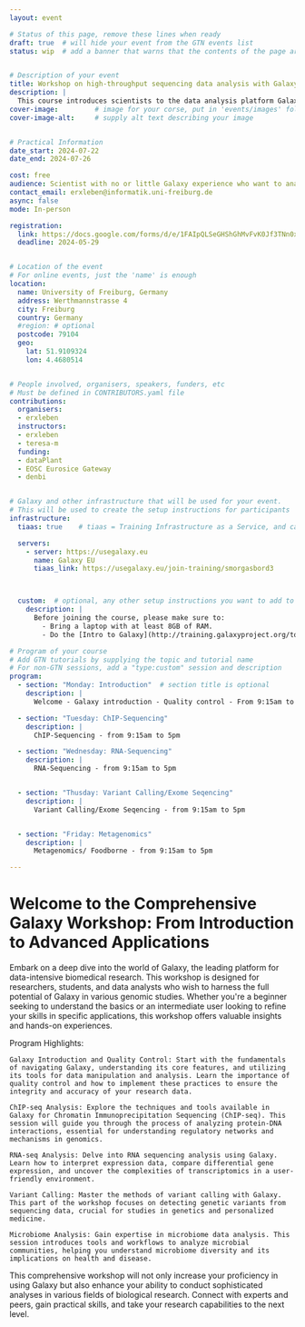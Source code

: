 ```yaml
---
layout: event

# Status of this page, remove these lines when ready
draft: true  # will hide your event from the GTN events list
status: wip  # add a banner that warns that the contents of the page are still subject to change


# Description of your event
title: Workshop on high-throughput sequencing data analysis with Galaxy
description: |
  This course introduces scientists to the data analysis platform Galaxy. The course is a beginner course; there is no requirement of any programming skills.
cover-image:         # image for your corse, put in 'events/images' folder
cover-image-alt:     # supply alt text describing your image


# Practical Information
date_start: 2024-07-22
date_end: 2024-07-26 

cost: free 
audience: Scientist with no or little Galaxy experience who want to analyse sequencing data.
contact_email: erxleben@informatik.uni-freiburg.de
async: false 
mode: In-person

registration:
  link: https://docs.google.com/forms/d/e/1FAIpQLSeGHShGhMvFvK0Jf3TNn0xgSMVboabWiTPfP2s3L1iDM0qTzA/viewform
  deadline: 2024-05-29


# Location of the event
# For online events, just the 'name' is enough
location:
  name: University of Freiburg, Germany
  address: Werthmannstrasse 4
  city: Freiburg
  country: Germany
  #region: # optional
  postcode: 79104
  geo:
    lat: 51.9109324
    lon: 4.4680514


# People involved, organisers, speakers, funders, etc
# Must be defined in CONTRIBUTORS.yaml file
contributions:
  organisers:
  - erxleben 
  instructors:
  - erxleben
  - teresa-m
  funding:
  - dataPlant
  - EOSC Eurosice Gateway 
  - denbi


# Galaxy and other infrastructure that will be used for your event.
# This will be used to create the setup instructions for participants
infrastructure:
  tiaas: true    # tiaas = Training Infrastructure as a Service, and can be requested (for free) from all major Galaxies

  servers:
    - server: https://usegalaxy.eu
      name: Galaxy EU
      tiaas_link: https://usegalaxy.eu/join-training/smorgasbord3



  custom:  # optional, any other setup instructions you want to add to the "Setup" tab
    description: |
      Before joining the course, please make sure to:
        - Bring a laptop with at least 8GB of RAM.
        - Do the [Intro to Galaxy](http://training.galaxyproject.org/topics/introduction/tutorials/galaxy-intro-short/tutorial.html) tutorial if you are not yet familiar with Galaxy

# Program of your course
# Add GTN tutorials by supplying the topic and tutorial name
# For non-GTN sessions, add a "type:custom" session and description
program:
  - section: "Monday: Introduction"  # section title is optional
    description: |
      Welcome - Galaxy introduction - Quality control - From 9:15am to 4pm

  - section: "Tuesday: ChIP-Sequencing"
    description: |
      ChIP-Sequencing - from 9:15am to 5pm

  - section: "Wednesday: RNA-Sequencing"
    description: |
      RNA-Sequencing - from 9:15am to 5pm


  - section: "Thusday: Variant Calling/Exome Seqencing"
    description: |
      Variant Calling/Exome Seqencing - from 9:15am to 5pm


  - section: "Friday: Metagenomics"
    description: |
      Metagenomics/ Foodborne - from 9:15am to 5pm

---
```


# Welcome to the Comprehensive Galaxy Workshop: From Introduction to Advanced Applications

Embark on a deep dive into the world of Galaxy, the leading platform for data-intensive biomedical research. This workshop is designed for researchers, students, and data analysts who wish to harness the full potential of Galaxy in various genomic studies. Whether you're a beginner seeking to understand the basics or an intermediate user looking to refine your skills in specific applications, this workshop offers valuable insights and hands-on experiences.

Program Highlights:

    Galaxy Introduction and Quality Control: Start with the fundamentals of navigating Galaxy, understanding its core features, and utilizing its tools for data manipulation and analysis. Learn the importance of quality control and how to implement these practices to ensure the integrity and accuracy of your research data.

    ChIP-seq Analysis: Explore the techniques and tools available in Galaxy for Chromatin Immunoprecipitation Sequencing (ChIP-seq). This session will guide you through the process of analyzing protein-DNA interactions, essential for understanding regulatory networks and mechanisms in genomics.

    RNA-seq Analysis: Delve into RNA sequencing analysis using Galaxy. Learn how to interpret expression data, compare differential gene expression, and uncover the complexities of transcriptomics in a user-friendly environment.

    Variant Calling: Master the methods of variant calling with Galaxy. This part of the workshop focuses on detecting genetic variants from sequencing data, crucial for studies in genetics and personalized medicine.

    Microbiome Analysis: Gain expertise in microbiome data analysis. This session introduces tools and workflows to analyze microbial communities, helping you understand microbiome diversity and its implications on health and disease.

This comprehensive workshop will not only increase your proficiency in using Galaxy but also enhance your ability to conduct sophisticated analyses in various fields of biological research. Connect with experts and peers, gain practical skills, and take your research capabilities to the next level.
